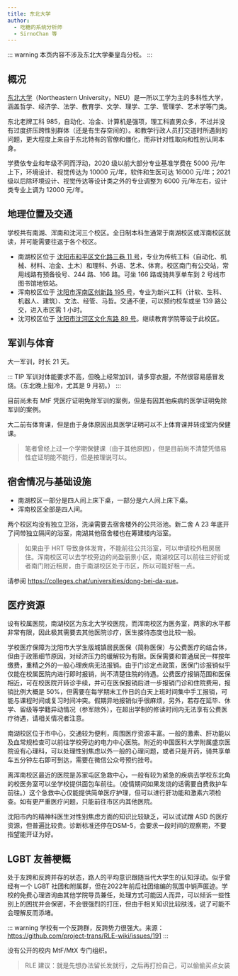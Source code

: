 ```yaml
---
title: 东北大学
author: 
  - 吃糖的系统分析师
  - SirnoChan 等
---
```


::: warning
本页内容不涉及东北大学秦皇岛分校。
:::

## 概况

[东北大学](https://www.neu.edu.cn)（Northeastern University，NEU）是一所以工学为主的多科性大学，涵盖哲学、经济学、法学、教育学、文学、理学、工学、管理学、艺术学等门类。

东北老牌工科 985，自动化、冶金、计算机是强项，理工科直男众多，不过并没有过度挤压跨性别群体（还是有生存空间的）。和教学行政人员打交道时所遇到的问题，更大程度上来自于东北特有的官僚和僵化，而非针对性取向和性别认同本身。

学费依专业和年级不同而浮动，2020 级以前大部分专业基准学费在 5000 元/年上下，环境设计、视觉传达为 10000 元/年，软件和生医可达 16000 元/年；2021 级以后除环境设计、视觉传达等设计类之外的专业调整为 6000 元/年左右，设计类专业上调为 12000 元/年。

## 地理位置及交通

学校共有南湖、浑南和沈河三个校区。全日制本科生通常于南湖校区或浑南校区就读，并可能需要往返于各个校区。
- 南湖校区位于 [沈阳市和平区文化路三巷 11 号](https://amap.com/place/B00180JB6L)，专业为传统工科（自动化、机械、材料、冶金、土木）和理科、外语、艺术、体育。校区南门有公交站，常用线路有预备役号、244 路、166 路。可坐 166 路或骑共享单车到 2 号线市图书馆地铁站。
- 浑南校区位于 [沈阳市浑南区创新路 195 号](https://amap.com/place/B001817WBT)，专业为新兴工科（计软、生科、机器人、建筑）、文法、经管、马哲。交通不便，可以预约校车或坐 139 路公交，进入市区需 1 小时。
- 沈河校区位于 [沈阳市沈河区文化东路 89 号](https://amap.com/place/B0FFGXUPA1)。继续教育学院等设于此校区。

## 军训与体育

大一军训，时长 21 天。

::: TIP 
军训对体能要求不高，但晚上经常加训，请多穿衣服，不然很容易感冒发烧。（东北晚上挺冷，尤其是 9 月初。）
:::

目前尚未有 MtF 凭医疗证明免除军训的案例，但是有因其他疾病的医学证明免除军训的案例。

大二前有体育课，但是由于身体原因出具医学证明可以不上体育课并转成室内保健课。

> 笔者曾经上过一个学期保健课（由于其他原因），但是目前尚不清楚凭借易性症证明能不能行，但是按理说可以。

## 宿舍情况与基础设施

- 南湖校区一部分是四人间上床下桌，一部分是六人间上床下桌。
- 浑南校区全部是四人间。

两个校区均没有独立卫浴，洗澡需要去宿舍楼外的公共浴池。新二舍 A 23 年底开了间带独立隔间的浴室，南湖其他宿舍楼也在筹建楼内浴室。

> 如果由于 HRT 导致身体发育，不能前往公共浴室，可以申请校外租房居住。浑南校区可以去学校旁边的尚盈丽景小区，南湖校区可以前往三好街或者南门附近租房，由于南湖校区处于市区，所以可能好租一点。

请参阅 <https://colleges.chat/universities/dong-bei-da-xue>。

## 医疗资源

设有校属医院，南湖校区为东北大学校医院，而浑南校区为医务室，两家的水平都非常有限，因此极其需要去其他医院诊疗，医生接待态度也比较一般。

学校医疗保障为沈阳市大学生版城镇居民医保（简称医保）与公费医疗的结合体，但由于政策细节原因，对经济压力的缓解较为有限。医保需要和普通居民一样按年缴费，重精之外的一般心理疾病无法报销。由于门诊定点政策，医保门诊报销似乎仅能在校属医院内进行即时报销，尚不清楚住院的待遇。公费医疗报销范围和医保相近，可在校医院开转诊手续，并可在医保报销后进一步报销门诊和住院费用，报销比例大概是 50%，但需要在每学期末工作日的白天上班时间集中手工报销，可能与课程时间或复习时间冲突。假期异地报销似乎很麻烦，另外，若存在延毕、休学、留级等学籍异动情况（参军除外），在超出学制的修读时间内无法享有公费医疗待遇，请相关情况者注意。

南湖校区位于市中心，交通较为便利，周围医疗资源丰富。一般的激素、肝功能以及血常规检查可以前往学校旁边的电力中心医院。附近的中国医科大学附属盛京医院设有心理科，可以处理性别焦虑以外一般的心理问题，或者只是开药，骑共享单车五分钟左右即可到达，需要在微信公众号预约挂号。

离浑南校区最近的医院是苏家屯区急救中心，一般有较为紧急的疾病去学校东北角的校医务室可以坐学校提供面包车前往。（疫情期间如果发烧的话需要自费救护车前往。）这个急救中心仅能提供简单医疗护理，但可以进行肝功能和激素六项检查。如有更严重医疗问题，只能前往市区内其他医院。

沈阳市内的精神科医生对性别焦虑方面的知识比较缺乏，可以试试蹭 ASD 的医疗资源，但普遍比较贵。诊断标准还停在DSM-5，会要求一段时间的观察期，不要指望能开证为好。

## LGBT 友善梗概

处于友跨和反跨并存的状态，路人的平均意识跟随当代大学生的认知浮动。似乎曾经有一个 LGBT 社团和附属群，但在2022年前后社团缩编的氛围中销声匿迹。学校的免费心理咨询由其他学院导员兼任，处理方式可能因人而异，可以倾诉一些性别上的困扰并会保密，不会很强烈的打压，但由于相关知识比较肤浅，说了可能不会理解反而添堵。

::: warning
学校有一个反跨群，反跨势力很强大。来源：<https://github.com/project-trans/RLE-wiki/issues/191>
:::

没有公开的校内 MtF/MtX 专门组织。

> RLE 建议：就是先想办法留长发就行，之后再打扮自己，可以偷偷买点女装
